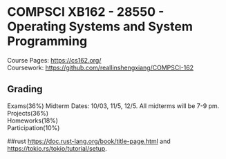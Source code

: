 # COMPSCI XB162 - 28550 - Operating Systems and System Programming
Course Pages: https://cs162.org/  
Coursework: https://github.com/reallinshengxiang/COMPSCI-162
## Grading  
Exams(36%)  Midterm Dates: 10/03, 11/5, 12/5. All midterms will be 7-9 pm.   
Projects(36%)  
Homeworks(18%)  
Participation(10%)

##rust 
https://doc.rust-lang.org/book/title-page.html and https://tokio.rs/tokio/tutorial/setup. 
